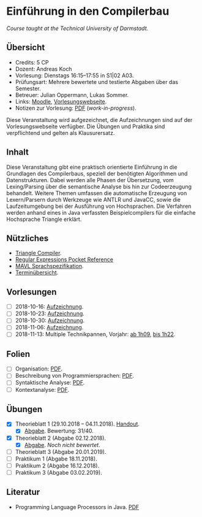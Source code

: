 # Einführung in den Compilerbau

*Course taught at the Technical University of Darmstadt.*

## Übersicht

*   Credits: 5 CP
*   Dozent: Andreas Koch
*   Vorlesung: Dienstags 16:15–17:55 in S1|02 A03.
*   Prüfungsart: Mehrere bewertete und testierte Abgaben über das Semester.
*   Betreuer: Julian Oppermann, Lukas Sommer.
*   Links: [Moodle](https://moodle.informatik.tu-darmstadt.de/course/view.php?id=440), [Vorlesungswebseite](https://www.esa.informatik.tu-darmstadt.de/twiki/bin/view/Lectures/EiCB18De.html).
*   Notizen zur Vorlesung: [PDF](notizen.pdf) (*work-in-progress*).

Diese Veranstaltung wird aufgezeichnet, die Aufzeichnungen sind auf der Vorlesungswebseite verfügber. Die Übungen und Praktika sind verpflichtend und gelten als Klausurersatz.

## Inhalt

Diese Veranstaltung gibt eine praktisch orientierte Einführung in die Grundlagen des Compilerbaus, speziell der benötigten Algorithmen und Datenstrukturen. Dabei werden alle Phasen der Übersetzung, vom Lexing/Parsing über die semantische Analyse bis hin zur Codeerzeugung behandelt. Weitere Themen umfassen die automatische Erzeugung von Lexern/Parsern durch Werkzeuge wie ANTLR und JavaCC, sowie die Laufzeitumgebung bei der Ausführung von Hochsprachen. Die Verfahren werden anhand eines in Java verfassten Beispielcompilers für die einfache Hochsprache Triangle erklärt.

## Nützliches

*   [Triangle Compiler](https://moodle.informatik.tu-darmstadt.de/mod/url/view.php?id=16278).
*   [Regular Expressions Pocket Reference](https://www.geos.ed.ac.uk/~bmg/software/Perl%20Books/RegExp_perl_python_java_etc.pdf)
*   [MAVL Sprachspezifikation](https://moodle.informatik.tu-darmstadt.de/mod/resource/view.php?id=16465).
*   [Terminübersicht](https://moodle.informatik.tu-darmstadt.de/pluginfile.php/92005/mod_resource/content/0/termine_studierende.pdf).

## Vorlesungen

- [ ] 2018-10-16: [Aufzeichnung](http://www.esa.cs.tu-darmstadt.de/campus/C1-20181016.avi).
- [ ] 2018-10-23: [Aufzeichnung](http://www.esa.cs.tu-darmstadt.de/campus/C1-20181023.mp4).
- [ ] 2018-10-30: [Aufzeichnung](http://www.esa.cs.tu-darmstadt.de/campus/C1-20181030.mp4).
- [ ] 2018-11-06: [Aufzeichnung](http://www.esa.cs.tu-darmstadt.de/campus/C1-20181106.mp4).
- [ ] 2018-11-13: Multiple Technikpannen, Vorjahr: [ab 1h09](http://www.esa.cs.tu-darmstadt.de/campus/EiCB-20171108.mp4), [bis 1h22](http://www.esa.cs.tu-darmstadt.de/campus/EiCB-20171115.mp4).

## Folien

- [ ] Organisation: [PDF](https://moodle.informatik.tu-darmstadt.de/pluginfile.php/92004/mod_resource/content/0/orga_slides_studenten.pdf).
- [ ] Beschreibung von Programmiersprachen: [PDF](https://www.esa.informatik.tu-darmstadt.de/twiki/pub/Lectures/EiCB18De/intro-handout.pdf).
- [ ] Syntaktische Analyse: [PDF](https://www.esa.informatik.tu-darmstadt.de/twiki/pub/Lectures/EiCB18De/lexparse-handout.pdf).
- [ ] Kontextanalyse: [PDF](https://www.esa.informatik.tu-darmstadt.de/twiki/pub/Lectures/EiCB18De/contextanalysis-handout.pdf).

## Übungen

- [X]  Theorieblatt 1 (29.10.2018 – 04.11.2018). [Handout](https://moodle.informatik.tu-darmstadt.de/mod/resource/view.php?id=16467).
    - [X] [Abgabe](exercises/solution01.pdf). Bewertung: 31/40.
- [X]  Theorieblatt 2 (Abgabe 02.12.2018).
    - [X] [Abgabe](labs/lab01). *Noch nicht bewertet*.
- [ ]  Theorieblatt 3 (Abgabe 20.01.2019).
- [ ]  Praktikum 1 (Abgabe 18.11.2018).
- [ ]  Praktikum 2 (Abgabe 16.12.2018).
- [ ]  Praktikum 3 (Abgabe 03.02.2019).

## Literatur

*   Programming Language Processors in Java. [PDF](http://www.cin.ufpe.br/~jml/programming-language-processors-in-java-compilers-and-interpreters.9780130257864.25356.pdf)
